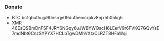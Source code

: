 ### Donate
- BTC bc1qhuthujp90nsrqy09duf5emcrpkv8njxhh05kgh
- XMR 46EsQSBmDnFSF4JRY6NGqy6uJWBYWQscH6LEerV9r6FVKQ7GQvYsE7mdNbt6CnzSYPYX7HCLbTgwDMhVXtxCLRZT8HFaWqi
